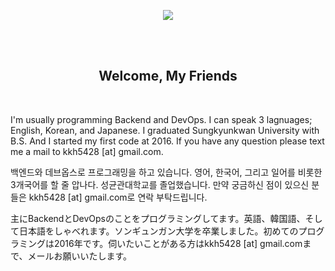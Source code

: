 <div align=center>
  
  ![](https://capsule-render.vercel.app/api?type=waving&color=4FC08D&height=250&section=header&text=Kani%20Kim&fontSize=60)
  
  <br>
  <br>
</div>

<h2 align=center>
  Welcome, My Friends
</h2>
<br>
<p>
 I'm usually programming Backend and DevOps. I can speak 3 lagnuages; English, Korean, and Japanese. I graduated Sungkyunkwan University with B.S. And I started my first code at 2016. If you have any question please text me a mail to kkh5428 [at] gmail.com.

  백엔드와 데브옵스로 프로그래밍을 하고 있습니다. 영어, 한국어, 그리고 일어를 비롯한 3개국어를 할 줄 압나다. 성균관대학교를 졸업했습니다. 만약 궁금하신 점이 있으신 분들은 kkh5428 [at] gmail.com로 연락 부탁드립니다.
  
 主にBackendとDevOpsのことをプログラミングしてます。英語、韓国語、そして日本語をしゃべれます。ソンギュンガン大学を卒業しました。初めてのプログラミングは2016年です。伺いたいことがある方はkkh5428 [at] gmail.comまで、メールお願いいたします。
</p>
